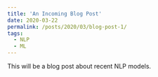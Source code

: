 ```yaml
---
title: 'An Incoming Blog Post'
date: 2020-03-22
permalink: /posts/2020/03/blog-post-1/
tags:
  - NLP
  - ML
---
```


This will be a blog post about recent NLP models. 
